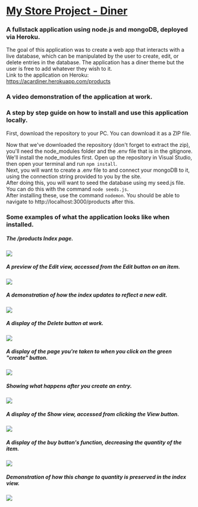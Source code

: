 # <a href="https://acardiner.herokuapp.com/products">My Store Project - Diner</a>

### A fullstack application using node.js and mongoDB, deployed via Heroku.

The goal of this application was to create a web app that interacts with a live database, which can be manipulated by the user to create, edit, or delete entries in the database. The application has a diner theme but the user is free to add whatever they wish to it.
<br>Link to the application on Heroku: <a>https://acardiner.herokuapp.com/products</a>


### A video demonstration of the application at work.


### A step by step guide on how to install and use this application locally.

First, download the repository to your PC. You can download it as a ZIP file.<br>

Now that we've downloaded the repository (don't forget to extract the zip), you'll need the node_modules folder and the .env file that is in the gitignore. <br>We'll install the node_modules first. Open up the repository in Visual Studio, then open your terminal and run `npm install`.<br>
Next, you will want to create a .env file to and connect your mongoDB to it, using the connection string provided to you by the site.<br>
After doing this, you will want to seed the database using my seed.js file. You can do this with the command `node seeds.js`.<br>
After installing these, use the command `nodemon`. You should be able to navigate to http://localhost:3000/products after this.

### Some examples of what the application looks like when installed.

##### The /products Index page.

<img src="images/index.png">

##### A preview of the Edit view, accessed from the Edit button on an item.

<img src="images/edit.png">

##### A demonstration of how the index updates to reflect a new edit.

<img src="images/post-edit.png">

##### A display of the Delete button at work.

<img src="images/delete.png">

##### A display of the page you're taken to when you click on the green "create" button.

<img src="images/create.png">

##### Showing what happens after you create an entry.

<img src="images/post-create.png">

##### A display of the Show view, accessed from clicking the View button.

<img src="images/show.png">

##### A display of the buy button's function, decreasing the quantity of the item.

<img src="images/buy.png">

##### Demonstration of how this change to quantity is preserved in the index view.

<img src="images/post-buy-2.png">
